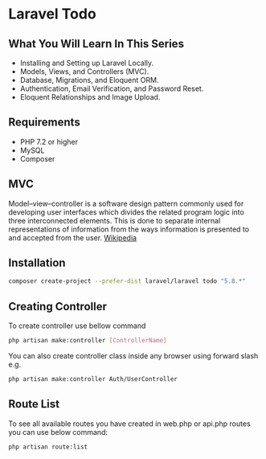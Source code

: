 # Laravel Todo 

## What You Will Learn In This Series

- Installing and Setting up Laravel Locally.
- Models, Views, and Controllers (MVC).
- Database, Migrations, and Eloquent ORM.
- Authentication, Email Verification, and Password Reset.
- Eloquent Relationships and Image Upload.

## Requirements
- PHP 7.2 or higher
- MySQL
- Composer

## MVC
Model–view–controller is a software design pattern commonly used for developing user interfaces which divides the related program logic into three interconnected elements. This is done to separate internal representations of information from the ways information is presented to and accepted from the user. [Wikipedia](https://en.wikipedia.org/wiki/Model–view–controller)


## Installation

```bash
composer create-project --prefer-dist laravel/laravel todo "5.8.*"
```

## Creating Controller

To create controller use bellow command

```bash
php artisan make:controller [ControllerName]
```



You can also create controller class inside any browser using forward slash e.g.

```bash
php artisan make:controller Auth/UserController
```

## Route List

To see all available routes you have created in web.php or api.php routes you can use below command:

```bash
php artisan route:list
```

